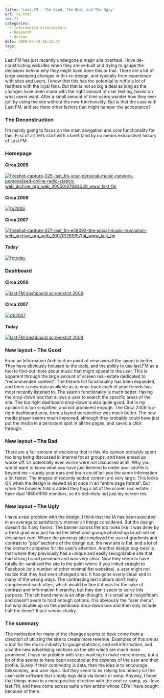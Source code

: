 ```yaml
---
title: 'Last.FM - The Good, The Bad, and The Ugly'
url: 71.html
id: 71
categories:
  - Information Architecture
  - Research
  - design
date: 2008-07-18 16:52:37
tags:
---
```


Last.FM has just recently undergone a major site overhaul. I love de-constructing websites when they are re-built and trying to gauge the decisions behind why they might have done this or that. There are a lot of large sweeping changes in this re-design, and typically from experience with sites and users, I know that this has the potential to ruffle a lot of feathers with the loyal fans. But that is not so big a deal as long as the changes have been made with the right amount of user testing, based on what users want. After a small amount of time users wonder how they ever got by using the site without the new functionality. But is that the case with Last.FM, and are there other factors that might hamper the acceptance?

### The Deconstruction

I’m mainly going to focus on the main navigation and core functionality for this. First of all, let’s start with a brief (and by no means exhaustive) history of Last.FM.

### Homepage

#### Circa 2005

[![](fireshot-capture-325-last_fm-your-personal-music-network-personalised-online-radio-station-web_archive_org_web_20050127093049_www_last_fm.jpg "fireshot-capture-325-last_fm-your-personal-music-network-personalised-online-radio-station-web_archive_org_web_20050127093049_www_last_fm")](fireshot-capture-325-last_fm-your-personal-music-network-personalised-online-radio-station-web_archive_org_web_20050127093049_www_last_fm.jpg)

#### Circa 2006

[![](fireshot-capture-323-last_fm-e28093-the-social-music-revolution-web_archive_org_web_20070113012528_www_last_fm-300x236.jpg "fp2006")](fireshot-capture-323-last_fm-e28093-the-social-music-revolution-web_archive_org_web_20070113012528_www_last_fm.jpg)

#### Circa 2007

[![](fireshot-capture-327-last_fm-e28093-the-social-music-revolution-web_archive_org_web_20070126105704_www_last_fm-300x236.jpg "fireshot-capture-327-last_fm-e28093-the-social-music-revolution-web_archive_org_web_20070126105704_www_last_fm")](fireshot-capture-327-last_fm-e28093-the-social-music-revolution-web_archive_org_web_20070126105704_www_last_fm.jpg)

#### Today

[![](fireshot-capture-324-last_fm-e28093-the-social-music-revolution-www_last_fm-289x300.jpg "fptoday")](fireshot-capture-324-last_fm-e28093-the-social-music-revolution-www_last_fm.jpg)

### Dashboard

#### Circa 2006

[![last.FM dashboard screenshot 2006](202475252_e95eebceb3_o-300x183.jpg "db2006")](202475252_e95eebceb3_o.jpg)

#### Circa 2007

[![](fireshot-capture-328-flickr-photo-download_-neil-gaiman-listens-to-penny-broadhurst-again-www_flickr_com_photos_pennybofficial_2613163528_sizes_l-300x182.jpg "db2007")](fireshot-capture-328-flickr-photo-download_-neil-gaiman-listens-to-penny-broadhurst-again-www_flickr_com_photos_pennybofficial_2613163528_sizes_l.jpg)

#### Today

[![last.FM dashboard screenshot 2008](fireshot-capture-334-home-e28093-last_fm-www_last_fm_home-235x300.png "dbtoday")](fireshot-capture-334-home-e28093-last_fm-www_last_fm_home.png)

### New layout – The Good

From an Information Architecture point of view overall the layout is better. They have obviously focused to the tools, and the ability to use last.FM as a tool to find-out more about music that might appeal to the user. This is apparent through the large amount of screen real-estate dedicated to “recommended content”. The friends list functionality has been expanded, and there is now data available as to what track each of your friends has most recently listened to. The search functionality is much better. Having the drop-down box that allows a user to search the specific areas of the site. The top right dashboard drop-down is also quite good. But in my opinion it is too simplified, and not prominent enough. The Circa 2006 top-right dashboard area, from a layout perspective was much better. The new media player seems much improved, although they probably could have just put the media in a persistent spot in all the pages, and saved a click through.

### New layout – The Bad

There are a fair amount of decisions that in this IA’s opinion probably spent too long being discussed in internal focus groups, and have ended up worse off. Or potentially even worse were not discussed at all. Why you would want to know what you have just listened to under your profile is beyond me – surely your ears and brain could tell you the same information a lot faster. The images of recently added content are very large. This looks OK when the design is viewed all at once in an “entire page format”. But when the browser fold is added they hog a lot of the screen real estate. I have dual 1680x1050 monitors, so it’s definitely not just my screen res.

### New layout – The Ugly

I have a real problem with the design. I think that the IA has been executed in an average to satisfactory manner all things considered. But the design doesn’t do it any favors. The banner across the top looks like it was done by a fresh grad who just found the latest cool grunge photoshop brush set on deviantart.com. Where the previous site employed the use of gradients and contrast to “pop” sections of the design out, the new site is flat, and a lot of the content competes for the user’s attention. Another design bug-bear is that where they previously had a unique and easily recognizable site that had strong brand presence and was very clear. Now they seem to have totally de-sanitised the site to the point where if you linked straight to Facebook (or a number of other minimal flat websites), a user might not realize that they had even changed sites. It has gone overly clean and in many of the wrong ways. The contrasting text colours don’t really complement each other, which would be fine if it was for the sake of contrast and information hierarchy, but they don’t seem to serve this purpose. The left hand menu is an after-thought. It is small and insignificant and doesn’t seem to hold enough options. It is obviously the “user menu”, but why double up on the dashboard drop-down box and then only include half the items? It just seems clunky.

### The summary

The motivation for many of the changes seems to have come from a direction of utilizing the site to create more revenue. Examples of this are as a tool for the music industry to gauge statistics, and sell information, and also the new advertising sections on the site which are much more prominent. I have no problem with sites wanting to make more money, but a lot of this seems to have been executed at the expense of the user and their profile. Surely if their commodity is data, then the idea is to encourage folksonomy, and user input. But they seem to be relying too heavily on the user-side software that simply logs data via itunes or wmp. Anyway, I hope that things move in a more positive direction with the next re-vamp, as I love last.FM, and have come across quite a few artists whose CD’s I have bought because of them.
